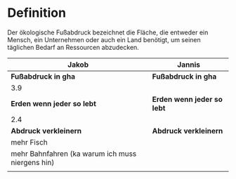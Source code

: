 # Definition
Der ökologische Fußabdruck bezeichnet die Fläche, die entweder ein Mensch, ein Unternehmen oder auch ein Land benötigt, um seinen täglichen Bedarf an Ressourcen abzudecken.

| Jakob                                            | Jannis                       |
| ------------------------------------------------ | ---------------------------- |
| **Fußabdruck in gha**                            | **Fußabdruck in gha**        |
| 3.9                                              |                              |
| **Erden wenn jeder so lebt**                     | **Erden wenn jeder so lebt** |
| 2.4                                              |                              |
| **Abdruck verkleinern**                          | **Abdruck verkleinern**      |
| mehr Fisch                                       |                              |
| mehr Bahnfahren (ka warum ich muss niergens hin) |                              |
|                                                  |                              |
